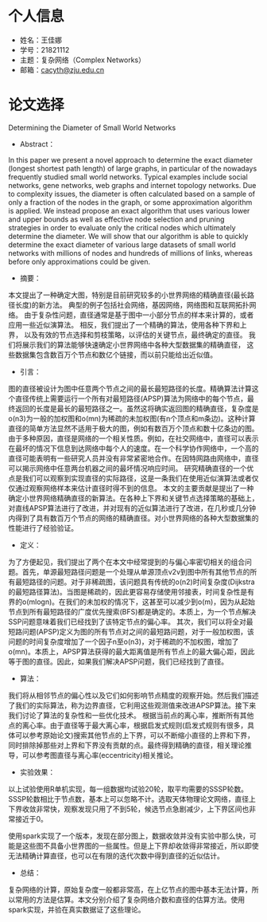 
# 个人信息
- 姓名：王佳娜
- 学号：21821112
- 主题：复杂网络（Complex Networks）
- 邮箱：cacyth@zju.edu.cn

# 论文选择

Determining the Diameter of Small World Networks

- Abstract：

In this paper we present a novel approach to determine the exact diameter (longest shortest path length) of large graphs, 
in particular of the nowadays frequently studied small world networks. Typical examples include social networks, 
gene networks, web graphs and internet topology networks. Due to complexity issues, the diameter is often calculated
based on a sample of only a fraction of the nodes in the graph, or some approximation algorithm is applied. 
We instead propose an exact algorithm that uses various lower and upper bounds as well as effective node selection 
and pruning strategies in order to evaluate only the critical nodes which ultimately determine the diameter. 
We will show that our algorithm is able to quickly determine the exact diameter of various large datasets of 
small world networks with millions of nodes and hundreds of millions of links, whereas before only approximations 
could be given.

- 摘要：

本文提出了一种确定大图，特别是目前研究较多的小世界网络的精确直径(最长路径长度)的新方法。 典型的例子包括社会网络，基因网络，网络图和互联网拓扑网络。 
由于复杂性问题，直径通常是基于图中一小部分节点的样本来计算的，或者应用一些近似演算法。 相反，我们提出了一个精确的算法，使用各种下界和上界，
以及有效的节点选择和剪枝策略，以评估的关键节点，最终确定的直径。 我们将展示我们的算法能够快速确定小世界网络中各种大型数据集的精确直径，
这些数据集包含数百万个节点和数亿个链接，而以前只能给出近似值。

- 引言：

图的直径被设计为图中任意两个节点之间的最长最短路径的长度。精确算法计算这个直径传统上需要运行一个所有对最短路径(APSP)算法为网络中的每个节点，最终返回的长度是最长的最短路径之一。虽然这将确实返回图的精确直径，复杂度是o(n3)为一般的加权图和o(mn)为稀疏的未加权图(有n个顶点和m条边)。这种计算直径的简单方法显然不适用于极大的图，例如有数百万个顶点和数十亿条边的图。
由于多种原因，直径是网络的一个相关性质。例如，在社交网络中，直径可以表示在最坏的情况下信息到达网络中每个人的速度。在一个科学协作网络中，一个高的直径可能表明有一些研究人员并没有非常紧密地合作。在因特网路由网络中，直径可以揭示网络中任意两台机器之间的最坏情况响应时间。
研究精确直径的一个优点是我们可以观察到实现直径的实际路径，这是一条我们在使用近似演算法或者仅仅通过观察网络样本来估计直径时得不到的信息。
本文的主要贡献是提出了一种确定小世界网络精确直径的新算法。在各种上下界和关键节点选择策略的基础上，对直线APSP算法进行了改进，并对现有的近似算法进行了改进，在几秒或几分钟内得到了具有数百万个节点的网络的精确直径。对小世界网络的各种大型数据集的性能进行了经验验证。

- 定义：

为了方便起见，我们提出了两个在本文中经常提到的与偏心率密切相关的组合问题。首先，单源最短路径问题是一个处理从单源顶点v2v到图中所有其他节点的所有最短路径的问题。对于非稀疏图，该问题具有传统的o(n2)时间复杂度(Dijkstra的最短路径算法)。当图是稀疏的，因此更容易存储使用邻接表，时间复杂性是有界的o(mlogn)。在我们的未加权的情况下，这甚至可以减少到o(m)，因为从起始节点到所有最短路径的广度优先搜索(BFS)都是确定的。本质上，为一个节点解决SSP问题意味着我们已经找到了该特定节点的偏心率。
其次，我们可以将全对最短路问题(APSP)定义为图的所有节点对之间的最短路问题，对于一般加权图，该问题的时间复杂度增加了一个因子n至o(n3)，对于稀疏的不加权图，增加了o(mn)。本质上，APSP算法获得的最大距离值是所有节点上的最大偏心距，因此等于图的直径。因此，如果我们解决APSP问题，我们已经找到了直径。

- 算法：

我们将从相邻节点的偏心性以及它们如何影响节点精度的观察开始。然后我们描述了我们的实际算法，称为边界直径，它利用这些观测值来改进APSP算法。接下来我们讨论了算法的复杂性和一些优化技术。
根据当前点的离心率，推断所有其他点的离心率。由于直径等于最大离心率，根据启发式规则(启发式规则有很多，具体可以参考原始论文)搜索其他节点的上下界，可以不断缩小直径的上界和下界，同时排除掉那些对上界和下界没有贡献的点。最终得到精确的直径，相关理论推导，可以参考图直径与离心率(eccentricity)相关推论。


- 实验效果：

以上试验使用R单机实现，每一组数据均试验20轮，取平均需要的SSSP轮数。SSSP轮数相比于节点数，基本上可以忽略不计。选取天体物理论文网络，直径上下界收敛非常快，观察发现只用了不到5轮，候选节点急剧减少，上下界区间也非常接近于0。

使用spark实现了一个版本，发现在部分图上，数据收敛并没有实验中那么快，可能是这些图不具备小世界图的一些属性。但是上下界却收敛得非常接近，所以即使无法精确计算直径，也可以在有限的迭代次数中得到直径的近似估计。

- 总结：

复杂网络的计算，原始复杂度一般都非常高，在上亿节点的图中基本无法计算，所以常用的方法是估算。本文分别介绍了复杂网络介数和直径的估算方法。使用spark实现，并验在真实数据证了这些理论。

